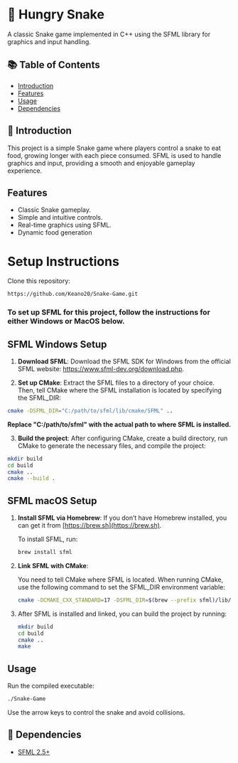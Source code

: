 # 🐍 Hungry Snake

A classic Snake game implemented in C++ using the SFML library for graphics and input handling.

## 📚 Table of Contents

- [Introduction](#introduction)
- [Features](#features)
- [Usage](#usage)
- [Dependencies](#dependencies)

## 👋 Introduction

This project is a simple Snake game where players control a snake to eat food, growing longer with each piece consumed. SFML is used to handle graphics and input, providing a smooth and enjoyable gameplay experience.

##  Features

- Classic Snake gameplay.
- Simple and intuitive controls.
- Real-time graphics using SFML.
- Dynamic food generation

# Setup Instructions 

 Clone this repository:
   ```bash
   https://github.com/Keano20/Snake-Game.git
   ```

### To set up **SFML** for this project, follow the instructions for either Windows or MacOS below.

## SFML Windows Setup

1.	**Download SFML**:
Download the SFML SDK for Windows from the official SFML website: https://www.sfml-dev.org/download.php.

2.	**Set up CMake**:
Extract the SFML files to a directory of your choice. Then, tell CMake where the SFML installation is located by specifying the SFML_DIR:
```bash
cmake -DSFML_DIR="C:/path/to/sfml/lib/cmake/SFML" ..
```
**Replace "C:/path/to/sfml" with the actual path to where SFML is installed.**

3.	**Build the project**: After configuring CMake, create a build directory, run CMake to generate the necessary files, and compile the project:
```bash
mkdir build
cd build
cmake ..
cmake --build .
```

## SFML macOS Setup

1. **Install SFML via Homebrew**:
   If you don’t have Homebrew installed, you can get it from [https://brew.sh](https://brew.sh).
   
   To install SFML, run:
   ```bash
   brew install sfml
   ```
2. **Link SFML with CMake**:

   You need to tell CMake where SFML is located. When running CMake, use the following command to set the SFML_DIR environment variable:
   ```bash
   cmake -DCMAKE_CXX_STANDARD=17 -DSFML_DIR=$(brew --prefix sfml)/lib/cmake/SFML ..
   ```
3. After SFML is installed and linked, you can build the project by running:
   ```bash
   mkdir build
   cd build
   cmake ..
   make

## Usage

Run the compiled executable:
```bash
./Snake-Game
```

Use the arrow keys to control the snake and avoid collisions.

## 📌 Dependencies

- [SFML 2.5+](https://www.sfml-dev.org/)
